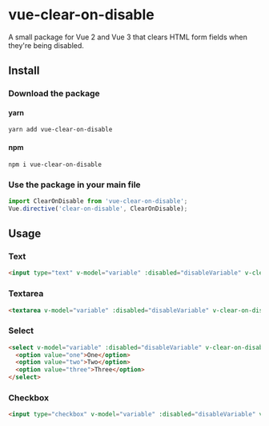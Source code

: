 # vue-clear-on-disable
A small package for Vue 2 and Vue 3 that clears HTML form fields when they're being disabled.

## Install

### Download the package

#### yarn
```shell
yarn add vue-clear-on-disable
```
#### npm
```shell
npm i vue-clear-on-disable
```

### Use the package in your main file

```js
import ClearOnDisable from 'vue-clear-on-disable';
Vue.directive('clear-on-disable', ClearOnDisable);
```

## Usage

### Text
```html
<input type="text" v-model="variable" :disabled="disableVariable" v-clear-on-disable />
```

### Textarea
```html
<textarea v-model="variable" :disabled="disableVariable" v-clear-on-disable></textarea>
```

### Select
```html
<select v-model="variable" :disabled="disableVariable" v-clear-on-disable>
  <option value="one">One</option>
  <option value="two">Two</option>
  <option value="three">Three</option>
</select>
```

### Checkbox
```html
<input type="checkbox" v-model="variable" :disabled="disableVariable" v-clear-on-disable />
```
